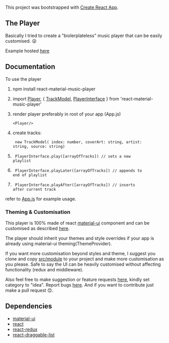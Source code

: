 This project was bootstrapped with [Create React App](https://github.com/facebook/create-react-app).

## The Player

Basically I tried to create a "biolerplateless" music player that can be easily customised. &#128540;

Example hosted [here](https://the-maazu.github.io/react-material-music-player/)

## Documentation

To use the player

1. npm install react-material-music-player

2. import [Player](https://github.com/the-maazu/react-material-music-player/blob/master/src/module/components/Player.js), { [TrackModel](https://github.com/the-maazu/react-material-music-player/tree/master/src/module/model), [PlayerInterface](https://github.com/the-maazu/react-material-music-player/blob/master/src/module/interface.js) } from 'react-material-music-player'

3. render player preferably in root of your app (App.js)

    <code>&lt;Player/&gt;</code>

4. create tracks: 

    <code> new TrackModel( index: number, coverArt: string, artist: string, source: string) </code>

5. <code> PlayerInterface.play([arrayOfTracks]) // sets a new playlist</code>

6. <code> PlayerInterface.playLater([arrayOfTracks]) // appends to end of playlist </code>

7. <code> PlayerInterface.playAfter([arrayOfTracks]) // inserts after current track </code>

refer to [App.js](https://github.com/the-maazu/react-material-music-player/blob/master/src/App.js) for example usage.

### Theming & Customisation

This player is 100% made of react [material-ui](https://material-ui.com/) component and can be customised as described [here](https://material-ui.com/customization/theming/). 

The player should inherit your themes and style overrides if your app is already using material-ui theming(ThemeProvider).

If you want more customisation beyond styles and theme, I suggest you clone and copy [src/module](https://github.com/the-maazu/react-material-music-player/tree/master/src/module) to your project and make more customisation as you please. Safe to say the UI can be heavily customised without affecting functionality (redux and middleware).

Also feel free to make suggestion or feature requests [here](https://github.com/the-maazu/react-material-music-player/discussions/new), kindly set category to "idea".
Report bugs [here](https://github.com/the-maazu/react-material-music-player/issues). And if you want to contribute just make a pull request &#128522;.

## Dependencies

* [material-ui](https://material-ui.com/)
* [react](https://reactjs.org/)
* [react-redux](https://react-redux.js.org/)
* [react-draggable-list](https://www.npmjs.com/package/react-draggable-list)